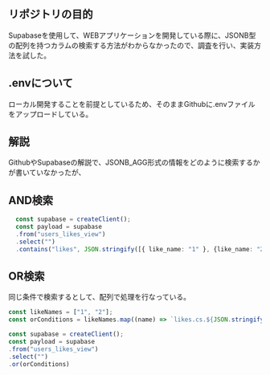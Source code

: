 ## リポジトリの目的
Supabaseを使用して、WEBアプリケーションを開発している際に、JSONB型の配列を持つカラムの検索する方法がわからなかったので、調査を行い、実装方法を試した。

## .envについて
ローカル開発することを前提としているため、そのままGithubに.envファイルをアップロードしている。

## 解説
GithubやSupabaseの解説で、JSONB_AGG形式の情報をどのように検索するかが書いていなかったが、

## AND検索

```typescript
  const supabase = createClient();
  const payload = supabase
  .from("users_likes_view")
  .select("")
  .contains("likes", JSON.stringify([{ like_name: "1" }, {like_name: "2"}]));
```

## OR検索
同じ条件で検索するとして、配列で処理を行なっている。
```typescript
const likeNames = ["1", "2"];
const orConditions = likeNames.map((name) => `likes.cs.${JSON.stringify([{ like_name: name }])}`).join(",");

const supabase = createClient();
const payload = supabase
.from("users_likes_view")
.select("")
.or(orConditions)
```
